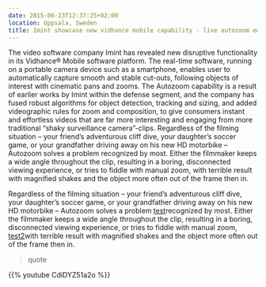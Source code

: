 ```yaml
---
date: 2015-06-23T12:37:25+02:00
location: Uppsala, Sweden
title: Imint showcase new vidhance mobile capability - live autozoom enables consumers to capture powerful videos
---
```

The video software company Imint has revealed new disruptive functionality in its Vidhance® Mobile software platform. The real-time software, running on a portable camera device such as a smartphone, enables user to automatically capture smooth and stable cut-outs, following objects of interest with cinematic pans and zooms. The Autozoom capability is a result of earlier works by Imint within the defense segment, and the company has fused robust algorithms for object detection, tracking and sizing, and added videographic rules for zoom and composition, to give consumers instant and effortless videos that are far more interesting and engaging from more traditional “shaky surveillance camera”-clips.<!--more--> Regardless of the filming situation – your friend’s adventurous cliff dive, your daughter’s soccer game, or your grandfather driving away on his new HD motorbike – Autozoom solves a problem recognized by most. Either the filmmaker keeps a wide angle throughout the clip, resulting in a boring, disconnected viewing experience, or tries to fiddle with manual zoom, with terrible result with magnified shakes and the object more often out of the frame then in.

Regardless of the filming situation – your friend’s adventurous cliff dive, your daughter’s soccer game, or your grandfather driving away on his new HD motorbike – Autozoom solves a problem [test][]recognized by most. Either the filmmaker keeps a wide angle throughout the clip, resulting in a boring, disconnected viewing experience, or tries to fiddle with manual zoom, [test2][]with terrible result with magnified shakes and the object more often out of the frame then in.

> quote

[test]: http://www.vidhancemobile.com
[test2]: http://www.imint.se

{{% youtube CdiDYZ51a2o %}}
